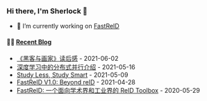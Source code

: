 ### Hi there, I'm Sherlock 👋

- 🔭 I’m currently working on [FastReID](https://github.com/JDAI-CV/fast-reid)

#### 🤹‍♀️ <a href="https://l1aoxingyu.github.io/blogpages/" target="_blank">Recent Blog</a>
<!-- blog starts -->
* [《黑客与画家》读后感](https://l1aoxingyu.github.io/blogpages/book%20review/programming/2021/06/02/hackers-and-painters.html) - 2021-06-02
* [深度学习中的分布式并行介绍](https://l1aoxingyu.github.io/blogpages/summary/self-supervised%20learning/2021/05/16/dl-dist-train.html) - 2021-05-16
* [Study Less, Study Smart](https://l1aoxingyu.github.io/blogpages/utility/2021/05/09/Study-Less-Study-Smart.html) - 2021-05-09
* [FastReID V1.0: Beyond reID](https://l1aoxingyu.github.io/blogpages/reid/fastreid/2021/04/28/fastreid-v1.html) - 2021-04-28
* [FastReID: 一个面向学术界和工业界的 ReID Toolbox](https://l1aoxingyu.github.io/blogpages/reid/fastreid/2020/05/29/fastreid.html) - 2020-05-29
<!-- blog ends -->

<!--
**L1aoXingyu/L1aoXingyu** is a ✨ _special_ ✨ repository because its `README.md` (this file) appears on your GitHub profile.

Here are some ideas to get you started:

- 🔭 I’m currently working on ...
- 🌱 I’m currently learning ...
- 👯 I’m looking to collaborate on ...
- 🤔 I’m looking for help with ...
- 💬 Ask me about ...
- 📫 How to reach me: ...
- 😄 Pronouns: ...
- ⚡ Fun fact: ...
-->
